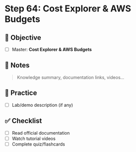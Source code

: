 # Step 64: Cost Explorer & AWS Budgets

## 🎯 Objective
- [ ] Master: **Cost Explorer & AWS Budgets**

## 📘 Notes
> Knowledge summary, documentation links, videos...

## 🧪 Practice
- [ ] Lab/demo description (if any)

## ✅ Checklist
- [ ] Read official documentation
- [ ] Watch tutorial videos
- [ ] Complete quiz/flashcards

